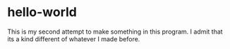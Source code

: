 # hello-world
This is my second attempt to make something in this program. I admit that its a kind different of whatever I made before.
